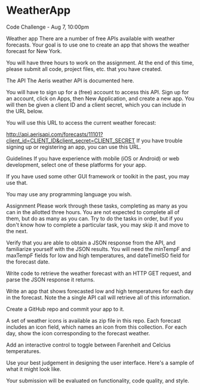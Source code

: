 # WeatherApp
Code Challenge - Aug 7, 10:00pm


Weather app
There are a number of free APIs available with weather forecasts. Your goal is to use one to create an app that shows the weather forecast for New York.

You will have three hours to work on the assignment. At the end of this time, please submit all code, project files, etc. that you have created.

The API
The Aeris weather API is documented here.

You will have to sign up for a (free) account to access this API. Sign up for an account, click on Apps, then New Application, and create a new app. You will then be given a client ID and a client secret, which you can include in the URL below.

You will use this URL to access the current weather forecast:

http://api.aerisapi.com/forecasts/11101?client_id=CLIENT_ID&client_secret=CLIENT_SECRET
If you have trouble signing up or registering an app, you can use this URL.

Guidelines
If you have experience with mobile (iOS or Android) or web development, select one of these platforms for your app.

If you have used some other GUI framework or toolkit in the past, you may use that.

You may use any programming language you wish.

Assignment
Please work through these tasks, completing as many as you can in the allotted three hours. You are not expected to complete all of them, but do as many as you can. Try to do the tasks in order, but if you don't know how to complete a particular task, you may skip it and move to the next.

Verify that you are able to obtain a JSON response from the API, and familiarize yourself with the JSON results. You will need the minTempF and maxTempF fields for low and high temperatures, and dateTimeISO field for the forecast date.

Write code to retrieve the weather forecast with an HTTP GET request, and parse the JSON response it returns.

Write an app that shows forecasted low and high temperatures for each day in the forecast. Note the a single API call will retrieve all of this information.

Create a GitHub repo and commit your app to it.

A set of weather icons is available as zip file in this repo. Each forecast includes an icon field, which names an icon from this collection. For each day, show the icon corresponding to the forecast weather.

Add an interactive control to toggle between Farenheit and Celcius temperatures.

Use your best judgement in designing the user interface. Here's a sample of what it might look like.

Your submission will be evaluated on functionality, code quality, and style.
